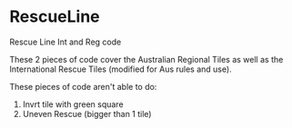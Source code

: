 # RescueLine
Rescue Line Int and Reg code

These 2 pieces of code cover the Australian Regional Tiles as well as the International Rescue Tiles (modified for Aus rules and use).


These pieces of code aren't able to do:
  1. Invrt tile with green square
  2. Uneven Rescue (bigger than 1 tile)
